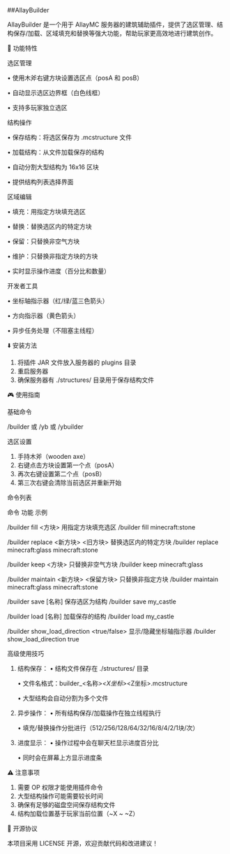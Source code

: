 ##AllayBuilder

AllayBuilder 是一个用于 AllayMC 服务器的建筑辅助插件，提供了选区管理、结构保存/加载、区域填充和替换等强大功能，帮助玩家更高效地进行建筑创作。

🧰 功能特性

选区管理

• 使用木斧右键方块设置选区点（posA 和 posB）

• 自动显示选区边界框（白色线框）

• 支持多玩家独立选区

结构操作

• 保存结构：将选区保存为 .mcstructure 文件

• 加载结构：从文件加载保存的结构

• 自动分割大型结构为 16x16 区块

• 提供结构列表选择界面

区域编辑

• 填充：用指定方块填充选区

• 替换：替换选区内的特定方块

• 保留：只替换非空气方块

• 维护：只替换非指定方块的方块

• 实时显示操作进度（百分比和数量）

开发者工具

• 坐标轴指示器（红/绿/蓝三色箭头）

• 方向指示器（黄色箭头）

• 异步任务处理（不阻塞主线程）

⬇️ 安装方法

1. 将插件 JAR 文件放入服务器的 plugins 目录
2. 重启服务器
3. 确保服务器有 ./structures/ 目录用于保存结构文件

🎮 使用指南

基础命令


/builder 或 /yb 或 /ybuilder


选区设置

1. 手持木斧（wooden axe）
2. 右键点击方块设置第一个点（posA）
3. 再次右键设置第二个点（posB）
4. 第三次右键会清除当前选区并重新开始

命令列表

命令 功能 示例

/builder fill <方块> 用指定方块填充选区 /builder fill minecraft:stone

/builder replace <新方块> <旧方块> 替换选区内的特定方块 /builder replace minecraft:glass minecraft:stone

/builder keep <方块> 只替换非空气方块 /builder keep minecraft:glass

/builder maintain <新方块> <保留方块> 只替换非指定方块 /builder maintain minecraft:glass minecraft:stone

/builder save [名称] 保存选区为结构 /builder save my_castle

/builder load [名称] 加载保存的结构 /builder load my_castle

/builder show_load_direction <true/false> 显示/隐藏坐标轴指示器 /builder show_load_direction true

高级使用技巧

1. 结构保存：
   • 结构文件保存在 ./structures/ 目录

   • 文件名格式：builder_<名称>_<X坐标>_<Z坐标>.mcstructure

   • 大型结构会自动分割为多个文件

2. 异步操作：
   • 所有结构保存/加载操作在独立线程执行

   • 填充/替换操作分批进行（512/256/128/64/32/16/8/4/2/1块/次）

3. 进度显示：
   • 操作过程中会在聊天栏显示进度百分比

   • 同时会在屏幕上方显示进度条

⚠️ 注意事项

1. 需要 OP 权限才能使用插件命令
2. 大型结构操作可能需要较长时间
3. 确保有足够的磁盘空间保存结构文件
4. 结构加载位置基于玩家当前位置（~X ~ ~Z）

📜 开源协议

本项目采用 LICENSE 开源，欢迎贡献代码和改进建议！

